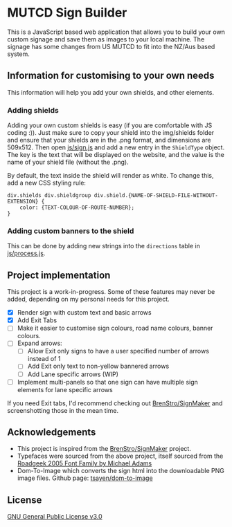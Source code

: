 # MUTCD Sign Builder
This is a JavaScript based web application that allows you to build your own custom signage and save them as images to your local machine. The signage has some changes from US MUTCD to fit into the NZ/Aus based system.

## Information for customising to your own needs
This information will help you add your own shields, and other elements.

### Adding shields
Adding your own custom shields is easy (if you are comfortable with JS coding :)). Just make sure to copy your shield into the img/shields folder and ensure that your shields are in the .png format, and dimensions are 509x512. Then open [js/sign.js](js/sign.js) and add a new entry in the `ShieldType` object. The key is the text that will be displayed on the website, and the value is the name of your shield file (without the .png).

By default, the text inside the shield will render as white. To change this, add a new CSS styling rule:
```
div.shields div.shieldgroup div.shield.{NAME-OF-SHIELD-FILE-WITHOUT-EXTENSION} {
    color: {TEXT-COLOUR-OF-ROUTE-NUMBER};
}
```

### Adding custom banners to the shield
This can be done by adding new strings into the `directions` table in [js/process.js](js/process.js).


## Project implementation
This project is a work-in-progress. Some of these features may never be added, depending on my personal needs for this project.
- [x] Render sign with custom text and basic arrows
- [x] Add Exit Tabs
- [ ] Make it easier to customise sign colours, road name colours, banner colours.
- [ ] Expand arrows:
    - [ ] Allow Exit only signs to have a user specified number of arrows instead of 1
    - [ ] Add Exit only text to non-yellow bannered arrows
    - [ ] Add Lane specific arrows (WIP)
- [ ] Implement multi-panels so that one sign can have multiple sign elements for lane specific arrows

If you need Exit tabs, I'd recommend checking out [BrenStro/SignMaker](https://github.com/BrenStro/SignMaker) and screenshotting those in the mean time.

## Acknowledgements
* This project is inspired from the [BrenStro/SignMaker](https://github.com/BrenStro/SignMaker) project.
* Typefaces were sourced from the above project, itself sourced from the [Roadgeek 2005 Font Family by Michael Adams](https://n1en.org/roadgeek-fonts/)
* Dom-To-Image which converts the sign html into the downloadable PNG image files. Github page: [tsayen/dom-to-image](https://github.com/tsayen/dom-to-image)

## License
[GNU General Public License v3.0](https://www.gnu.org/licenses/gpl-3.0.txt)